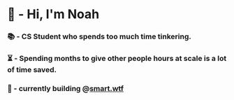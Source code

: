 # 👋 - Hi, I'm Noah

### 📚 - CS Student who spends too much time tinkering.

### ⏳ - Spending months to give other people hours at scale is a lot of time saved. 

### 🧠 - currently building @[smart.wtf](https://smart.wtf)
